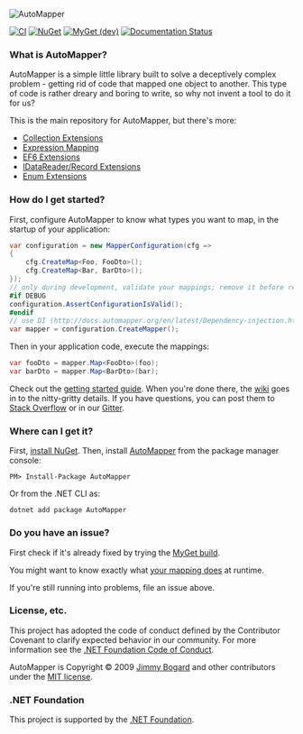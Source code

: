 ![AutoMapper](https://camo.githubusercontent.com/603a9fdf1c6578e4df423ecdb784cb5d634e016850c10ba0798970fd48c55d41/68747470733a2f2f73332e616d617a6f6e6177732e636f6d2f6175746f6d61707065722f6c6f676f2e706e67)

[![CI](https://github.com/automapper/automapper/workflows/CI/badge.svg)](https://github.com/AutoMapper/AutoMapper/actions?query=workflow%3ACI)
[![NuGet](http://img.shields.io/nuget/vpre/AutoMapper.svg?label=NuGet)](https://www.nuget.org/packages/AutoMapper/)
[![MyGet (dev)](https://img.shields.io/myget/automapperdev/vpre/AutoMapper.svg?label=MyGet)](https://myget.org/feed/automapperdev/package/nuget/AutoMapper)
[![Documentation Status](https://readthedocs.org/projects/automapper/badge/?version=stable)](https://docs.automapper.org/en/stable/?badge=stable)

### What is AutoMapper?

AutoMapper is a simple little library built to solve a deceptively complex problem - getting rid of code that mapped one
object to another. This type of code is rather dreary and boring to write, so why not invent a tool to do it for us?

This is the main repository for AutoMapper, but there's more:

* [Collection Extensions](https://github.com/AutoMapper/AutoMapper.Collection)
* [Expression Mapping](https://github.com/AutoMapper/AutoMapper.Extensions.ExpressionMapping)
* [EF6 Extensions](https://github.com/AutoMapper/AutoMapper.EF6)
* [IDataReader/Record Extensions](https://github.com/AutoMapper/AutoMapper.Data)
* [Enum Extensions](https://github.com/AutoMapper/AutoMapper.Extensions.EnumMapping)

### How do I get started?

First, configure AutoMapper to know what types you want to map, in the startup of your application:

```csharp
var configuration = new MapperConfiguration(cfg => 
{
    cfg.CreateMap<Foo, FooDto>();
    cfg.CreateMap<Bar, BarDto>();
});
// only during development, validate your mappings; remove it before release
#if DEBUG
configuration.AssertConfigurationIsValid();
#endif
// use DI (http://docs.automapper.org/en/latest/Dependency-injection.html) or create the mapper yourself
var mapper = configuration.CreateMapper();
```

Then in your application code, execute the mappings:

```csharp
var fooDto = mapper.Map<FooDto>(foo);
var barDto = mapper.Map<BarDto>(bar);
```

Check out the [getting started guide](https://automapper.readthedocs.io/en/latest/Getting-started.html). When you're
done there, the [wiki](https://automapper.readthedocs.io/en/latest/) goes in to the nitty-gritty details. If you have
questions, you can post them to [Stack Overflow](https://stackoverflow.com/questions/tagged/automapper) or in
our [Gitter](https://gitter.im/AutoMapper/AutoMapper).

### Where can I get it?

First, [install NuGet](http://docs.nuget.org/docs/start-here/installing-nuget). Then,
install [AutoMapper](https://www.nuget.org/packages/AutoMapper/) from the package manager console:

```
PM> Install-Package AutoMapper
```

Or from the .NET CLI as:

```
dotnet add package AutoMapper
```

### Do you have an issue?

First check if it's already fixed by trying
the [MyGet build](https://automapper.readthedocs.io/en/latest/The-MyGet-build.html).

You might want to know exactly
what [your mapping does](https://automapper.readthedocs.io/en/latest/Understanding-your-mapping.html) at runtime.

If you're still running into problems, file an issue above.

### License, etc.

This project has adopted the code of conduct defined by the Contributor Covenant to clarify expected behavior in our
community.
For more information see the [.NET Foundation Code of Conduct](https://dotnetfoundation.org/code-of-conduct).

AutoMapper is Copyright &copy; 2009 [Jimmy Bogard](https://jimmybogard.com) and other contributors under
the [MIT license](https://github.com/AutoMapper/AutoMapper?tab=MIT-1-ov-file#MIT-1-ov-file).

### .NET Foundation

This project is supported by the [.NET Foundation](https://dotnetfoundation.org).
